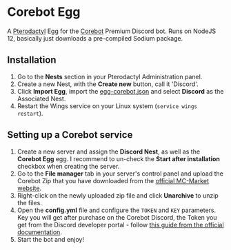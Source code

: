 # Corebot Egg

A [Pterodactyl](https://pterodactyl.io/) Egg for the [Corebot](https://www.mc-market.org/resources/8501/) Premium Discord bot. Runs on NodeJS 12, basically just downloads a pre-compiled Sodium package.  

## Installation

1. Go to the **Nests** section in your Pterodactyl Administration panel.
2. Create a new Nest, with the **Create new** button, call it 'Discord'.
3. Click **Import Egg**, import the [egg-corebot.json](https://github.com/ProfiiQus/Corebot-Egg/blob/main/egg-corebot.json) and select **Discord** as the Associated Nest.
4. Restart the Wings service on your Linux system (`service wings restart`).

## Setting up a Corebot service

1. Create a new server and assign the **Discord Nest**, as well as the **Corebot Egg** egg. I recommend to un-check the **Start after installation** checkbox when creating the server.
2. Go to the **File manager** tab in your server's control panel and upload the Corebot Zip that you have downloaded from the [official MC-Market website](https://www.mc-market.org/resources/8501/).
3. Right-click on the newly uploaded zip file and click **Unarchive** to unzip the files.
4. Open the **config.yml** file and configure the `TOKEN` and `KEY` parameters. Key you will get after purchase on the Corebot Discord, the Token you get from the Discord developer portal - follow [this guide from the official documentation](https://docs.corebot.dev/en/Setup/Pre-Installation).
5. Start the bot and enjoy!